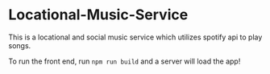 # Locational-Music-Service
This is a locational and social music service which utilizes spotify api to play songs.

To run the front end, run `npm run build` and a server will load the app!
